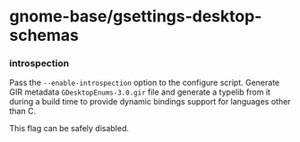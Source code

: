 # gnome-base/gsettings-desktop-schemas

### introspection
Pass the `--enable-introspection` option to the configure script. Generate GIR metadata `GDesktopEnums-3.0.gir` file and generate a typelib from it during a build time to provide dynamic bindings support for languages other than C.

This flag can be safely disabled.
